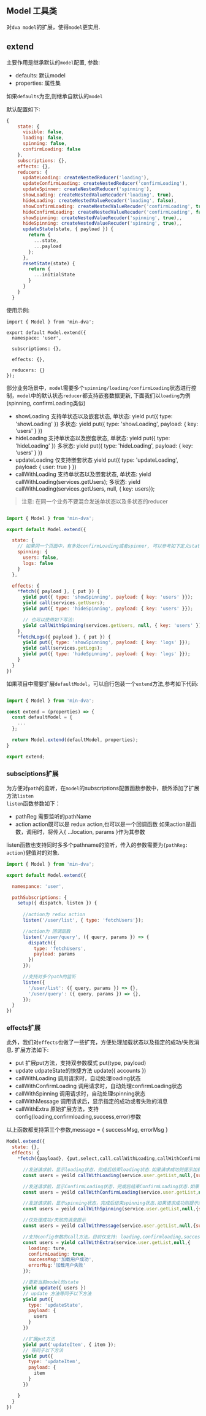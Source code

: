 ## Model 工具类

对`dva model`的扩展，使得`model`更实用.

## extend

主要作用是继承默认的`model`配置, 
参数:

- defaults: 默认model
- properties: 属性集

如果`defaults`为空,则继承自默认的`model`

默认配置如下:

```javascript
{
    state: {
      visible: false,
      loading: false,
      spinning: false,
      confirmLoading: false
    },
    subscriptions: {},
    effects: {},
    reducers: {
      updateLoading: createNestedReducer('loading'),
      updateConfirmLoading: createNestedReducer('confirmLoading'),
      updateSpinner: createNestedReducer('spinning'),
      showLoading: createNestedValueRecuder('loading', true),
      hideLoading: createNestedValueRecuder('loading', false),
      showConfirmLoading: createNestedValueRecuder('confirmLoading', true),
      hideConfirmLoading: createNestedValueRecuder('confirmLoading', false),,
      showSpinning: createNestedValueRecuder('spinning', true),,
      hideSpinning: createNestedValueRecuder('spinning', true),,
      updateState(state, { payload }) {
        return {
          ...state,
          ...payload
        };
      },
      resetState(state) {
        return {
          ...initialState
        }
      }
    }
  }

```

使用示例:

```
import { Model } from 'min-dva';

export default Model.extend({
  namespace: 'user',

  subscriptions: {},

  effects: {},

  reducers: {}
});
```
部分业务场景中，`model`需要多个`spinning/loading/confirmLoading`状态进行控制，`model`中的默认状态`reducer`都支持嵌套数据更新, 下面我们以`loading`为例(spinning, confirmLoading类似)

- showLoading
  支持单状态以及嵌套状态, 
  单状态: yield put({ type: 'showLoading' })
  多状态: yield put({ type: 'showLoading', payload: { key: 'users' } })
- hideLoading
  支持单状态以及嵌套状态, 
  单状态: yield put({ type: 'hideLoading' })
  多状态: yield put({ type: 'hideLoading', payload: { key: 'users' } })
- updateLoading
  仅支持嵌套状态
  yield put({ type: 'updateLoading', payload: { user: true } })
- callWithLoading
  支持单状态以及嵌套状态, 
  单状态: yield callWithLoading(services.getUsers);
  多状态: yield callWithLoading(services.getUsers, null, { key: users});

> 注意: 在同一个业务不要混合发送单状态以及多状态的reducer

```javascript

import { Model } from 'min-dva';

export default Model.extend({

  state: {
    // 如果同一个页面中，有多处confirmLoading或者spinner, 可以参考如下定义state
    spinning: {
      users: false,
      logs: false
    }
  },

  effects: {
    *fetch({ payload }, { put }) {
      yield put({ type: 'showSpinning', payload: { key: 'users' }});
      yield call(services.getUsers);
      yield put({ type: 'hideSpinning', payload: { key: 'users' }});

      // 也可以使用如下写法: 
      yield callWithSpinning(services.getUsers, null, { key: 'users' });
    },
    *fetchLogs({ payload }, { put }) {
      yield put({ type: 'showSpinning', payload: { key: 'logs' }});
      yield call(services.getLogs);
      yield put({ type: 'hideSpinning', payload: { key: 'logs' }});
    }
  }
})


```



如果项目中需要扩展`defaultModel`，可以自行包装一个`extend`方法,参考如下代码:

```javascript

import { Model } from 'min-dva';

const extend = (properties) => {
  const defaultModel = {
    ...
  };

  return Model.extend(defaultModel, properties);
}

export extend;
```


### subsciptions扩展

为方便对`path`的监听，在`model`的subscriptions配置函数参数中，额外添加了扩展方法`listen`    
`listen`函数参数如下：

- pathReg
  需要监听的pathName
- action
  action既可以是 redux action,也可以是一个回调函数
  如果action是函数，调用时，将传入{ ...location, params }作为其参数

listen函数也支持同时多多个pathname的监听，传入的参数需要为`{pathReg: action}`健值对的对象.

```javascript
import { Model } from 'min-dva';

export default Model.extend({

  namespance: 'user',

  pathSubscriptions: {
    setup({ dispatch, listen }) {
      
      //action为 redux action
      listen('/user/list', { type: 'fetchUsers'});

      //action为 回调函数
      listen('/user/query', ({ query, params }) => {
        dispatch({
          type: 'fetchUsers',
          payload: params
        })
      });

      //支持对多个path的监听
      listen({
        '/user/list': ({ query, params }) => {},
        '/user/query': ({ query, params }) => {},
      });
  }
})


```

### effects扩展

此外，我们对`effects`也做了一些扩充，方便处理加载状态以及指定的成功/失败消息.
扩展方法如下:

- put 扩展put方法，支持双参数模式 put(type, payload)
- update udpateState的快捷方法 update({ accounts })
- callWithLoading 调用请求时，自动处理loading状态
- callWithConfirmLoading 调用请求时，自动处理confirmLoading状态
- callWithSpinning 调用请求时，自动处理spinning状态 
- callWithMessage 调用请求后，显示指定的成功或者失败的消息
- callWithExtra 原始扩展方法，支持config(loading,confirmloading,success,error)参数

以上函数都支持第三个参数,message = { successMsg, errorMsg }

```javascript
Model.extend({
  state: {},
  effects: {
    *fetch({payload}, {put,select,call,callWithLoading,callWithConfirmLoading,callWithMessage,callWithExtra}){

      //发送请求前，显示loading状态，完成后结束loading状态.如果请求成功则提示加载用户成功,失败则提示
      const users = yeild callWithLoading(service.user.getList,null,{successMsg:'加载用户成功',errorMsg:'加载用户失败'});

      //发送请求前，显示ConfirmLoading状态，完成后结束ConfirmLoading状态.如果请求成功则提示加载用户成功,失败则提示
      const users = yeild callWithConfirmLoading(service.user.getList,null,{successMsg:'加载用户成功',errorMsg:'加载用户失败'});

      //发送请求前，显示spinning状态，完成后结束spinning状态.如果请求成功则提示加载用户成功,失败则提示
      const users = yeild callWithSpinning(service.user.getList,null,{successMsg:'加载用户成功',errorMsg:'加载用户失败'});

      //仅处理成功/失败的消息提示
      const users = yeild callWithMessage(service.user.getList,null,{successMsg:'加载用户成功',errorMsg:'加载用户失败'});

      //支持config参数的call方法，目前仅支持: loading,confirmloading,success,error
      const users = yield callWithExtra(service.user.getList,null,{
        loading: ture,
        confirmLoading: true,
        successMsg:'加载用户成功',
        errorMsg:'加载用户失败'
      });

      //更新当前model的state
      yield update({ users })
      // update 方法等同于以下方法
      yield put({
        type: 'updateState',
        payload: {
          users
        }
      })

      //扩展put方法
      yield put('updateItem', { item });
      // 等同于以下方法
      yield put({
        type: 'updateItem',
        payload: {
          item
        }
      })

    }
  }
})

```
